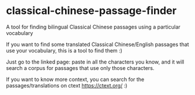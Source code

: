 # classical-chinese-passage-finder

A tool for finding bilingual Classical Chinese passages using a particular vocabulary

If you want to find some translated Classical Chinese/English passages that use your vocabulary, this is a tool to find them :)  

Just go to the linked page:
paste in all the characters you know, and it will search a corpus for passages that use only those characters.

If you want to know more context, you can search for the passages/translations on ctext https://ctext.org/ :)

